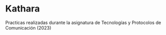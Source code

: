 # Kathara
Practicas realizadas durante la asignatura de  Tecnologías y Protocolos de Comunicación (2023)
